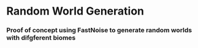# Random World Generation

### Proof of concept using FastNoise to generate random worlds with difgferent biomes 
